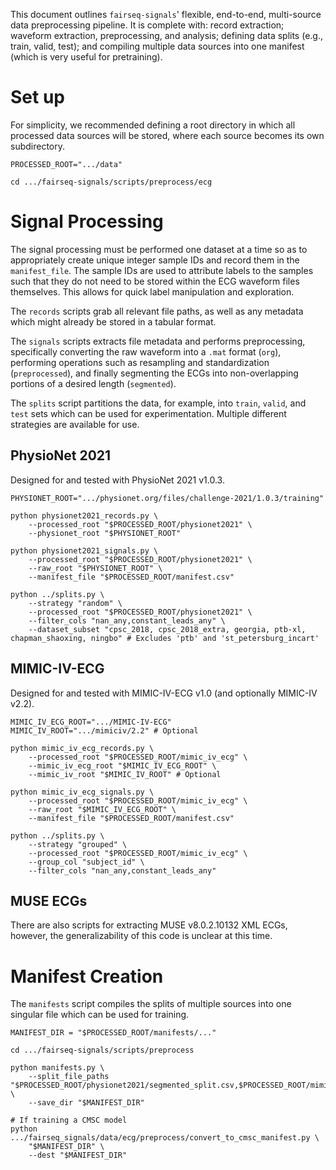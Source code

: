 This document outlines `fairseq-signals`' flexible, end-to-end, multi-source data preprocessing pipeline. It is complete with: record extraction; waveform extraction, preprocessing, and analysis; defining data splits (e.g., train, valid, test); and compiling multiple data sources into one manifest (which is very useful for pretraining).

# Set up
For simplicity, we recommended defining a root directory in which all processed data sources will be stored, where each source becomes its own subdirectory.
```
PROCESSED_ROOT=".../data"

cd .../fairseq-signals/scripts/preprocess/ecg
```

# Signal Processing

The signal processing must be performed one dataset at a time so as to appropriately create unique integer sample IDs and record them in the `manifest_file`. The sample IDs are used to attribute labels to the samples such that they do not need to be stored within the ECG waveform files themselves. This allows for quick label manipulation and exploration.

The `records` scripts grab all relevant file paths, as well as any metadata which might already be stored in a tabular format.

The `signals` scripts extracts file metadata and performs preprocessing, specifically converting the raw waveform into a `.mat` format (`org`), performing operations such as resampling and standardization (`preprocessed`), and finally segmenting the ECGs into non-overlapping portions of a desired length (`segmented`).

The `splits` script partitions the data, for example, into `train`, `valid`, and `test` sets which can be used for experimentation. Multiple different strategies are available for use.


## PhysioNet 2021
Designed for and tested with PhysioNet 2021 v1.0.3.

```
PHYSIONET_ROOT=".../physionet.org/files/challenge-2021/1.0.3/training"

python physionet2021_records.py \
    --processed_root "$PROCESSED_ROOT/physionet2021" \
    --physionet_root "$PHYSIONET_ROOT"

python physionet2021_signals.py \
    --processed_root "$PROCESSED_ROOT/physionet2021" \
    --raw_root "$PHYSIONET_ROOT" \
    --manifest_file "$PROCESSED_ROOT/manifest.csv"

python ../splits.py \
    --strategy "random" \
    --processed_root "$PROCESSED_ROOT/physionet2021" \
    --filter_cols "nan_any,constant_leads_any" \
    --dataset_subset "cpsc_2018, cpsc_2018_extra, georgia, ptb-xl, chapman_shaoxing, ningbo" # Excludes 'ptb' and 'st_petersburg_incart'
```


## MIMIC-IV-ECG
Designed for and tested with MIMIC-IV-ECG v1.0 (and optionally MIMIC-IV v2.2).

```
MIMIC_IV_ECG_ROOT=".../MIMIC-IV-ECG"
MIMIC_IV_ROOT=".../mimiciv/2.2" # Optional

python mimic_iv_ecg_records.py \
    --processed_root "$PROCESSED_ROOT/mimic_iv_ecg" \
    --mimic_iv_ecg_root "$MIMIC_IV_ECG_ROOT" \
    --mimic_iv_root "$MIMIC_IV_ROOT" # Optional

python mimic_iv_ecg_signals.py \
    --processed_root "$PROCESSED_ROOT/mimic_iv_ecg" \
    --raw_root "$MIMIC_IV_ECG_ROOT" \
    --manifest_file "$PROCESSED_ROOT/manifest.csv"

python ../splits.py \
    --strategy "grouped" \
    --processed_root "$PROCESSED_ROOT/mimic_iv_ecg" \
    --group_col "subject_id" \
    --filter_cols "nan_any,constant_leads_any"
```


## MUSE ECGs
There are also scripts for extracting MUSE v8.0.2.10132 XML ECGs, however, the generalizability of this code is unclear at this time.


# Manifest Creation
The `manifests` script compiles the splits of multiple sources into one singular file which can be used for training.

```
MANIFEST_DIR = "$PROCESSED_ROOT/manifests/..."

cd .../fairseq-signals/scripts/preprocess

python manifests.py \
    --split_file_paths "$PROCESSED_ROOT/physionet2021/segmented_split.csv,$PROCESSED_ROOT/mimic_iv_ecg/segmented_split.csv" \
    --save_dir "$MANIFEST_DIR"

# If training a CMSC model
python .../fairseq_signals/data/ecg/preprocess/convert_to_cmsc_manifest.py \
    "$MANIFEST_DIR" \
    --dest "$MANIFEST_DIR"
```